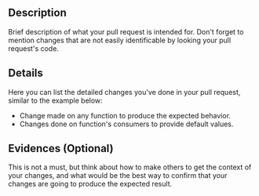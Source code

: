 ## Description
Brief description of what your pull request is intended for. Don't forget to mention changes that are not easily identificable by looking your pull request's code.

## Details
Here you can list the detailed changes you've done in your pull request, similar to the example below:

- Change made on any function to produce the expected behavior.
- Changes done on function's consumers to provide default values.

## Evidences (Optional)
This is not a must, but think about how to make others to get the context of your changes, and what would be the best way to confirm that your changes are going to produce the expected result.
